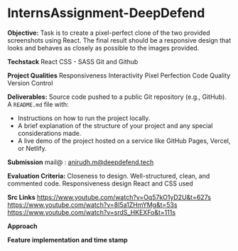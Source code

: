 # InternsAssignment-DeepDefend

**Objective:**
Task is to create a pixel-perfect clone of the two provided screenshots using React. The
final result should be a responsive design that looks and behaves as closely as possible to
the images provided.

**Techstack**
React
CSS - SASS
Git and Github

**Project Qualities**
Responsiveness
Interactivity
Pixel Perfection
Code Quality
Version Control

**Deliverables:**
Source code pushed to a public Git repository (e.g., GitHub).
A `README.md` file with:
- Instructions on how to run the project locally.
- A brief explanation of the structure of your project and any special considerations made.
- A live demo of the project hosted on a service like GitHub Pages, Vercel, or Netlify.

**Submission** 
mail@ : anirudh.m@deepdefend.tech

**Evaluation Criteria:**
Closeness to design.
Well-structured, clean, and commented code.
Responsiveness design
React and CSS used

**Src Links**
https://www.youtube.com/watch?v=Oq57kO1yD2U&t=627s
https://www.youtube.com/watch?v=8I5a1ZHmYMg&t=53s
https://www.youtube.com/watch?v=srdS_HKEXFo&t=111s

**Approach**

**Feature implementation and time stamp**